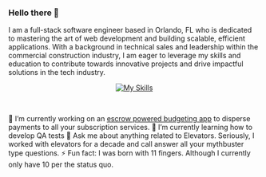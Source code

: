 ### Hello there 👋

I am a full-stack software engineer based in Orlando, FL who is dedicated to mastering the art of web development and building scalable, efficient applications. With a background in technical sales and leadership within the commercial construction industry, I am eager to leverage my skills and education to contribute towards innovative projects and drive impactful solutions in the tech industry.

<div align="center">

[![My Skills](https://skillicons.dev/icons?perline=7&i=py,flask,js,react,html,css,materialui,postman,git,github,notion,sqlite,vite,vscode)](https://skillicons.dev)

</div>
&nbsp;

🔭 I’m currently working on an [escrow powered budgeting app](https://github.com/sethspr/SubCycle) to disperse payments to all your subscription services. 
🌱 I’m currently learning how to develop QA tests
💬 Ask me about anything related to Elevators. Seriously, I worked with elevators for a decade and call answer all your mythbuster type questions. 
⚡ Fun fact: I was born with 11 fingers. Although I currently only have 10 per the status quo. 


<!--
**sethspr/sethspr** is a ✨ _special_ ✨ repository because its `README.md` (this file) appears on your GitHub profile.

Here are some ideas to get you started:

- 🔭 I’m currently working on ...
- 🌱 I’m currently learning ...
- 👯 I’m looking to collaborate on ...
- 🤔 I’m looking for help with ...
- 💬 Ask me about ...
- 📫 How to reach me: ...
- 😄 Pronouns: ...
- ⚡ Fun fact: ...
-->
